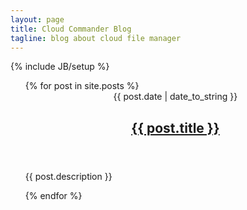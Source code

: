 ```yaml
---
layout: page
title: Cloud Commander Blog
tagline: blog about cloud file manager
---
```

{% include JB/setup %}

<ul class="posts">
    {% for post in site.posts %}
        <article class="post">
            <header class="post-header">
                <span class="post-meta"><time datetime="{{ post.date | date_to_string }}">{{ post.date | date_to_string }}</time> </span>
                <h2 class="post-title"><a href="{{ BASE_PATH }}{{ post.url }}">{{ post.title }}</a></h2>
            </header>
            <section class="post-excerpt">
                <p>{{ post.description }}</p>
            </section>
        </article>
    {% endfor %}
</ul>

